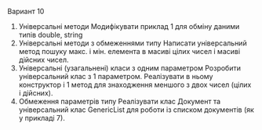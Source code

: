 Вариант 10
1. Універсальні методи
Модифікувати приклад 1 для обміну даними типів double, string 
2. Універсальні методи з обмеженнями типу
Написати універсальний метод пошуку макс. і мін. елемента в масиві цілих чисел і масиві дійсних чисел.
3. Універсальні (узагальнені) класи з одним параметром
Розробити універсальний клас з 1 параметром. Реалізувати в ньому конструктор і 1 метод для знаходження меншого з двох чисел (цілих і дійсних). 
4. Обмеження параметрів типу
Реалізувати клас Документ та універсальний клас GenericList <T> для  роботи із списком документів (як у прикладі 7).

